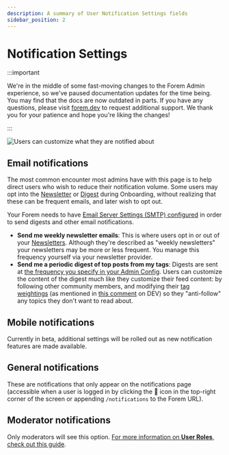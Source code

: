 ```yaml
---
description: A summary of User Notification Settings fields
sidebar_position: 2
---
```


# Notification Settings

:::important

We're in the middle of some fast-moving changes to the Forem Admin experience, so we've paused documentation updates for the time being. You may find that the docs are now outdated in parts. If you have any questions, please visit [forem.dev](https://forem.dev) to request additional support. We thank you for your patience and hope you're liking the changes!

:::

![Users can customize what they are notified about](https://raw.githubusercontent.com/forem/admin-docs/main/static/img/userNotificationsFullpage.png)

## Email notifications

The most common encounter most admins have with this page is to help direct users who wish to reduce their notification volume. Some users may opt into the [Newsletter](https://admin.forem.com/docs/advanced-customization/config/newsletter) or [Digest](https://admin.forem.com/docs/advanced-customization/config/emails#periodic-email-digest) during Onboarding, without realizing that these can be frequent emails, and later wish to opt out.

Your Forem needs to have [Email Server Settings (SMTP) configured](http://admin.forem.com/docs/advanced-customization/config/email-server-settings) in order to send digests and other email notifications.

- **Send me weekly newsletter emails**: This is where users opt in or out of your [Newsletters](https://admin.forem.com/docs/advanced-customization/config/newsletter). Although they're described as "weekly newsletters" your newsletters may be more or less frequent. You manage this frequency yourself via your newsletter provider.
- **Send me a periodic digest of top posts from my tags**: Digests are sent at [the frequency you specify in your Admin Config](https://admin.forem.com/docs/advanced-customization/config/emails#periodic-email-digest). Users can customize the content of the digest much like they customize their feed content: by following other community members, and modifying their [tag weightings](https://admin.forem.com/docs/forem-basics/tags) (as mentioned in [this comment](https://dev.to/michaelcurrin/comment/1abef) on DEV) so they "anti-follow" any topics they don't want to read about.

## Mobile notifications

Currently in beta, additional settings will be rolled out as new notification features are made available.

## General notifications

These are notifications that only appear on the notifications page (accessible when a user is logged in by clicking the 🔔 icon in the top-right corner of the screen or appending `/notifications` to the Forem URL).

## Moderator notifications

Only moderators will see this option. [For more information on **User Roles**, check out this guide](https://admin.forem.com/docs/forem-basics/user-roles).
